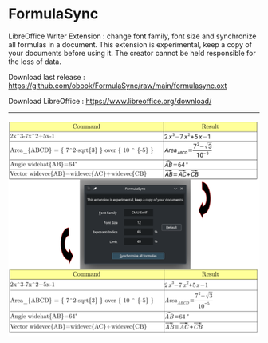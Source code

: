 # FormulaSync
LibreOffice Writer Extension : change font family, font size and synchronize all formulas in a document.
This extension is experimental, keep a copy of your documents before using it. The creator cannot be held responsible for the loss of data.

Download last release : https://github.com/obook/FormulaSync/raw/main/formulasync.oxt

Download LibreOffice : https://www.libreoffice.org/download/

<hr>

<p align="center">
    <img src="./media/screen01.png"  width="600">
</p>
